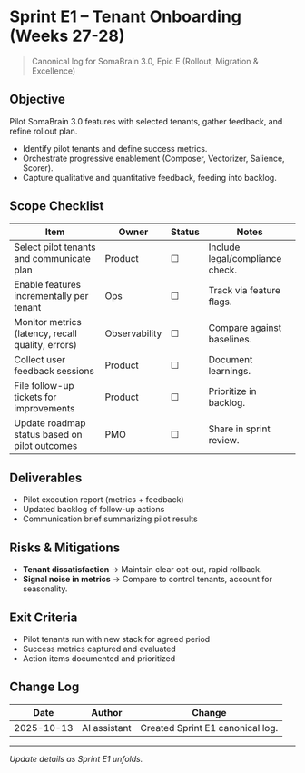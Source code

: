 # Sprint E1 – Tenant Onboarding (Weeks 27-28)

> Canonical log for SomaBrain 3.0, Epic E (Rollout, Migration & Excellence)

## Objective
Pilot SomaBrain 3.0 features with selected tenants, gather feedback, and refine rollout plan.

- Identify pilot tenants and define success metrics.
- Orchestrate progressive enablement (Composer, Vectorizer, Salience, Scorer).
- Capture qualitative and quantitative feedback, feeding into backlog.

## Scope Checklist

| Item | Owner | Status | Notes |
|------|-------|--------|-------|
| Select pilot tenants and communicate plan | Product | ☐ | Include legal/compliance check.
| Enable features incrementally per tenant | Ops | ☐ | Track via feature flags.
| Monitor metrics (latency, recall quality, errors) | Observability | ☐ | Compare against baselines.
| Collect user feedback sessions | Product | ☐ | Document learnings.
| File follow-up tickets for improvements | Product | ☐ | Prioritize in backlog.
| Update roadmap status based on pilot outcomes | PMO | ☐ | Share in sprint review.

## Deliverables
- Pilot execution report (metrics + feedback)
- Updated backlog of follow-up actions
- Communication brief summarizing pilot results

## Risks & Mitigations
- **Tenant dissatisfaction** -> Maintain clear opt-out, rapid rollback.
- **Signal noise in metrics** -> Compare to control tenants, account for seasonality.

## Exit Criteria
- Pilot tenants run with new stack for agreed period
- Success metrics captured and evaluated
- Action items documented and prioritized

## Change Log

| Date | Author | Change |
|------|--------|--------|
| 2025-10-13 | AI assistant | Created Sprint E1 canonical log. |

---

_Update details as Sprint E1 unfolds._
